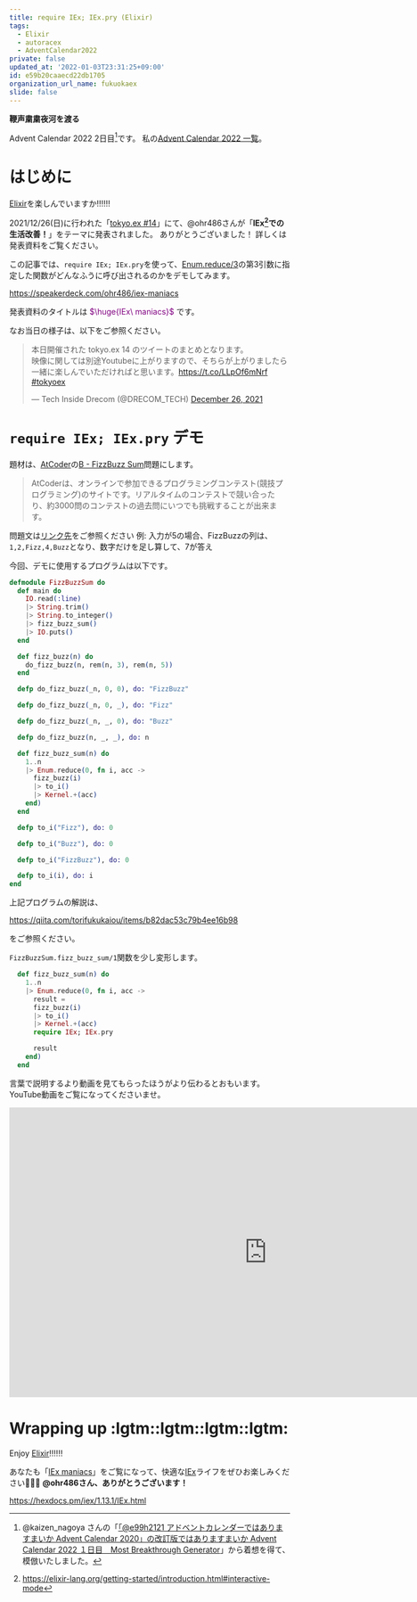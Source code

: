 ```yaml
---
title: require IEx; IEx.pry (Elixir)
tags:
  - Elixir
  - autoracex
  - AdventCalendar2022
private: false
updated_at: '2022-01-03T23:31:25+09:00'
id: e59b20caaecd22db1705
organization_url_name: fukuokaex
slide: false
---
```

**鞭声粛粛夜河を渡る**

Advent Calendar 2022 2日目[^2]です。
私の[Advent Calendar 2022 一覧](https://docs.google.com/spreadsheets/d/1HQvFjagQLRPjOYAjDVzWp9S4b8dKixxvvaz_TtbZWto/edit#gid=1723448955)。

[^2]: @kaizen_nagoya さんの「[「@e99h2121 アドベントカレンダーではありますまいか Advent Calendar 2020」の改訂版ではありますまいか Advent Calendar 2022 １日目　Most Breakthrough Generator](https://qiita.com/kaizen_nagoya/items/49ebebee3a0377f3b59b)」から着想を得て、模倣いたしました。 

# はじめに

[Elixir](https://elixir-lang.org/)を楽しんでいますか:bangbang::bangbang::bangbang:

2021/12/26(日)に行われた「[tokyo.ex #14](https://beam-lang.connpass.com/event/232202/)」にて、@ohr486さんが「**IEx[^1]での生活改善！**」をテーマに発表されました。
ありがとうございました！
詳しくは発表資料をご覧ください。

[^1]: https://elixir-lang.org/getting-started/introduction.html#interactive-mode

この記事では、`require IEx; IEx.pry`を使って、[Enum.reduce/3](https://hexdocs.pm/elixir/Enum.html#reduce/3)の第3引数に指定した関数がどんなふうに呼び出されるのかをデモしてみます。

https://speakerdeck.com/ohr486/iex-maniacs

発表資料のタイトルは
<font color="purple">$\huge{IEx\ maniacs}$</font>
です。

なお当日の様子は、以下をご参照ください。

<blockquote class="twitter-tweet"><p lang="ja" dir="ltr">本日開催された tokyo.ex 14 のツイートのまとめとなります。<br>映像に関しては別途Youtubeに上がりますので、そちらが上がりましたら一緒に楽しんでいただければと思います。<a href="https://t.co/LLpOf6mNrf">https://t.co/LLpOf6mNrf</a> <a href="https://twitter.com/hashtag/tokyoex?src=hash&amp;ref_src=twsrc%5Etfw">#tokyoex</a></p>&mdash; Tech Inside Drecom (@DRECOM_TECH) <a href="https://twitter.com/DRECOM_TECH/status/1474993119427203074?ref_src=twsrc%5Etfw">December 26, 2021</a></blockquote> <script async src="https://platform.twitter.com/widgets.js" charset="utf-8"></script>

# `require IEx; IEx.pry` デモ

題材は、[AtCoder](https://atcoder.jp/home)の[B - FizzBuzz Sum](https://atcoder.jp/contests/abc162/tasks/abc162_b)問題にします。

> AtCoderは、オンラインで参加できるプログラミングコンテスト(競技プログラミング)のサイトです。リアルタイムのコンテストで競い合ったり、約3000問のコンテストの過去問にいつでも挑戦することが出来ます。

問題文は[リンク先]((https://atcoder.jp/contests/abc162/tasks/abc162_b))をご参照ください
例: 入力が5の場合、FizzBuzzの列は、`1,2,Fizz,4,Buzz`となり、数字だけを足し算して、7が答え



今回、デモに使用するプログラムは以下です。


```elixir
defmodule FizzBuzzSum do
  def main do
    IO.read(:line)
    |> String.trim()
    |> String.to_integer()
    |> fizz_buzz_sum()
    |> IO.puts()
  end

  def fizz_buzz(n) do
    do_fizz_buzz(n, rem(n, 3), rem(n, 5))
  end

  defp do_fizz_buzz(_n, 0, 0), do: "FizzBuzz"

  defp do_fizz_buzz(_n, 0, _), do: "Fizz"

  defp do_fizz_buzz(_n, _, 0), do: "Buzz"

  defp do_fizz_buzz(n, _, _), do: n

  def fizz_buzz_sum(n) do
    1..n
    |> Enum.reduce(0, fn i, acc ->
      fizz_buzz(i)
      |> to_i()
      |> Kernel.+(acc)
    end)
  end

  defp to_i("Fizz"), do: 0

  defp to_i("Buzz"), do: 0

  defp to_i("FizzBuzz"), do: 0

  defp to_i(i), do: i
end
```

上記プログラムの解説は、

https://qiita.com/torifukukaiou/items/b82dac53c79b4ee16b98

をご参照ください。

`FizzBuzzSum.fizz_buzz_sum/1`関数を少し変形します。

```elixir
  def fizz_buzz_sum(n) do
    1..n
    |> Enum.reduce(0, fn i, acc ->
      result = 
      fizz_buzz(i)
      |> to_i()
      |> Kernel.+(acc)
      require IEx; IEx.pry

      result
    end)
  end
```

言葉で説明するより動画を見てもらったほうがより伝わるとおもいます。
YouTube動画をご覧になってくださいませ。


<iframe width="924" height="520" src="https://www.youtube.com/embed/-l7d2waBkMo" title="YouTube video player" frameborder="0" allow="accelerometer; autoplay; clipboard-write; encrypted-media; gyroscope; picture-in-picture" allowfullscreen></iframe>


# Wrapping up :lgtm::lgtm::lgtm::lgtm:

Enjoy [Elixir](https://elixir-lang.org/):bangbang::bangbang::bangbang:

あなたも「[IEx maniacs](https://speakerdeck.com/ohr486/iex-maniacs)」をご覧になって、快適な[IEx](https://hexdocs.pm/iex/1.13.1/IEx.html)ライフをぜひお楽しみください:rocket::rocket::rocket:
**@ohr486さん、ありがとうございます！**

https://hexdocs.pm/iex/1.13.1/IEx.html
